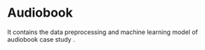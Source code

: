 # Audiobook
 It contains the data preprocessing  and machine learning model of audiobook case study .
